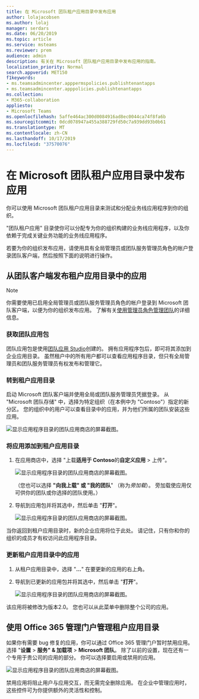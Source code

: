```yaml
---
title: 在 Microsoft 团队租户应用目录中发布应用
author: lolajacobsen
ms.author: lolaj
manager: serdars
ms.date: 06/20/2019
ms.topic: article
ms.service: msteams
ms.reviewer: prem
audience: admin
description: 有关在 Microsoft 团队租户应用目录中发布应用的指南。
localization_priority: Normal
search.appverid: MET150
f1keywords:
- ms.teamsadmincenter.apppermspolicies.publishtenantapps
- ms.teamsadmincenter.apppolicies.publishtenantapps
ms.collection:
- M365-collaboration
appliesto:
- Microsoft Teams
ms.openlocfilehash: 5affe464ac300d0084916ad8ec0044ca74f8fa6b
ms.sourcegitcommit: 0dcd078947a455a388729fd50c7a939dd93b0b61
ms.translationtype: MT
ms.contentlocale: zh-CN
ms.lasthandoff: 10/17/2019
ms.locfileid: "37570076"
---
```

<a name="publish-apps-in-the-microsoft-teams-tenant-apps-catalog"></a>在 Microsoft 团队租户应用目录中发布应用
=======================================================

你可以使用 Microsoft 团队租户应用目录来测试和分配业务线应用程序到你的组织。

"团队租户应用" 目录使你可以分配专为你的组织构建的业务线应用程序，以及你依赖于完成关键业务功能的业务线应用程序。

若要为你的组织发布应用，请使用具有全局管理员或团队服务管理员角色的帐户登录团队客户端，然后按照下面的说明进行操作。

## <a name="publish-an-app-in-the-tenant-apps-catalog-from-the-teams-client"></a>从团队客户端发布租户应用目录中的应用

> [!NOTE]
> 你需要使用已启用全局管理员或团队服务管理员角色的帐户登录到 Microsoft 团队客户端，以便为你的组织发布应用。 了解有关[使用管理员角色管理团队](https://docs.microsoft.com/MicrosoftTeams/using-admin-roles)的详细信息。

### <a name="get-a-teams-app-package"></a>获取团队应用包

团队应用包是使用[团队应用 Studio](https://docs.microsoft.com/microsoftteams/platform/get-started/get-started-app-studio)创建的。 拥有应用程序包后，即可将其添加到企业应用目录。 虽然租户中的所有用户都可以查看应用程序目录，但只有全局管理员和团队服务管理员有权发布和管理它。

### <a name="go-to-the-tenant-apps-catalog"></a>转到租户应用目录

启动 Microsoft 团队客户端并使用全局或团队服务管理员凭据登录。 从 "Microsoft 团队存储" 中，选择为特定组织（在本例中为 "Contoso"）指定的新分区。 您的组织中的用户可以查看目录中的应用，并为他们所属的团队安装这些应用。

![显示应用程序目录的团队应用商店的屏幕截图。](media/private-app-store-teams-image01.png)

### <a name="add-an-app-to-the-tenant-apps-catalog"></a>将应用添加到租户应用目录

1. 在应用商店中，选择 "上载**适用于 Contoso**的**自定义应用** > 上传"。

    ![显示应用程序目录的团队应用商店的屏幕截图。](media/private-app-store-teams-image02.png)

    （您也可以选择 **"向我上载" 或 "我的团队**" （称为*旁加载*）。 旁加载使应用仅可供你的团队或你选择的团队使用。）

2. 导航到应用包并将其选中，然后单击 "**打开**"。

    ![显示应用程序目录的团队应用商店的屏幕截图。](media/private-app-store-teams-image03.png)

当你返回到租户应用目录时，新的企业应用将位于此处。 请记住，只有你和你的组织的成员才有权访问此应用程序目录。

### <a name="update-an-app-in-the-tenant-apps-catalog"></a>更新租户应用目录中的应用

1. 从租户应用目录中，选择 "**...**" 在要更新的应用的右上角。

2. 导航到已更新的应用包并将其选中，然后单击 "**打开**"。

    ![显示应用程序目录的团队应用商店的屏幕截图。](media/private-app-store-teams-image04.png)

该应用将被修改为版本2.0。 您也可以从此菜单中删除整个公司的应用。

## <a name="use-the-office-365-admin-portal-to-manage-the-tenant-apps-catalog"></a>使用 Office 365 管理门户管理租户应用目录

如果你有需要 bug 修复的应用，你可以通过 Office 365 管理门户暂时禁用应用。 选择 "**设置** > **服务" & 加载项** > **Microsoft 团队**。 除了以前的设置，现在还有一个专用于贵公司的应用的部分。 你可以选择要启用或禁用的应用。

![显示应用程序目录的团队应用商店的屏幕截图。](media/private-app-store-teams-image05.png)

禁用应用将阻止用户与应用交互，而无需完全删除应用。 在企业中管理应用时，这些控件可为你提供额外的灵活性和控制。
